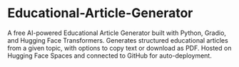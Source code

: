 # Educational-Article-Generator
A free AI-powered Educational Article Generator built with Python, Gradio, and Hugging Face Transformers.  Generates structured educational articles from a given topic, with options to copy text or download as PDF.  Hosted on Hugging Face Spaces and connected to GitHub for auto-deployment.
